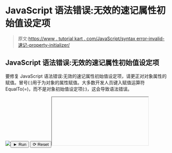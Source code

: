 # JavaScript 语法错误:无效的速记属性初始值设定项

> 原文:[https://www . tutorial kart . com/JavaScript/syntax error-invalid-速记-property-initializer/](https://www.tutorialkart.com/javascript/syntaxerror-invalid-shorthand-property-initializer/)

## JavaScript 语法错误:无效的速记属性初始值设定项

要修复 JavaScript 语法错误:无效的速记属性初始值设定项，请更正对对象属性的赋值。冒号(:)用于为对象的属性赋值。大多数开发人员键入赋值运算符 EqualTo(=)，而不是对象初始值设定项(:)，这会导致语法错误。

[![](../Images/925da31b32d6bc3827932f6c8afb11bb.png)](https://www.tutorialkart.com/)<button class="coderun" onclick="submitCode_0()">► Run</button> <button class="codereset" onclick="resetCode_0()">⟳ Reset</button><iframe id="output_0" onload="resizeIframe(this)">&#13; </div>&#13; </div>&#13; </div> &#13; &#13; </div>&#13; <script>&amp;#13; let initValue_0='';&amp;#13; let html_editor_0;&amp;#13; let render_0 = function() {&amp;#13; let source = html_editor_0.getValue();&amp;#13; &amp;#13; let iframe = document.querySelector('#output_0'),&amp;#13; iframe_doc = iframe.contentDocument;&amp;#13; &amp;#13; iframe_doc.open();&amp;#13; iframe_doc.write(source);&amp;#13; iframe_doc.close();&amp;#13; };&amp;#13; &amp;#13; html_editor_0 = CodeMirror.fromTextArea(document.getElementById("code_0"), {&amp;#13; lineNumbers: false,&amp;#13; mode: "htmlmixed",&amp;#13; theme: "tk"&amp;#13; });&amp;#13; &amp;#13; // SETTING CODE EDITORS INITIAL CONTENT&amp;#13; $initValue_0 = html_editor_0.getValue();&amp;#13; render_0();&amp;#13; &amp;#13; function resetCode_0() {&amp;#13; html_editor_0.setValue($initValue_0);&amp;#13; render_0();&amp;#13; }&amp;#13; function submitCode_0() {&amp;#13; render_0();&amp;#13; }&amp;#13; </script> <p class="button"><a href="https://www.tutorialkart.com/online/javascript-editor.php?file=err_inv_shorthand">在线试用</a></p> <p>输出将是</p> <pre class="brush: plain; class-name: 'error'; title: ; notranslate" title="">Uncaught SyntaxError: Invalid shorthand property initializer at render (javascript-editor.php?file=test:126) at submitCode (javascript-editor.php?file=test:149) at HTMLButtonElement.onclick (javascript-editor.php?file=test:68)</pre> <p>这里的 bug 是线:10 <span class="lang:js decode:true crayon-inline"> var mango = [type="fruit "，native = " India "]；</span>。</p> <p>正确的是<span class="lang:js decode:true crayon-inline"> var mango =【类型:“水果”，原生:“印度”】；</span>我们把<span class="lang:default decode:true crayon-inline "> = </span>换成了<span class="lang:default decode:true crayon-inline "> : </span>。</p> <p class="pb"><strong>index.html</strong></p> <div class="pre_container">&#13; <div class="textareacontainer">&#13; <div class="textarea">&#13; <div class="html textareawrapper">&#13; <textarea name="html" id="code_1"> <h1>JavaScript - SyntaxError:无效的速记属性初始值设定项</h1> <script> var msg = ""; var mango = [type:"fruit", native:"India"]; console.log(mango.type); </script> </textarea>&#13; </div> &#13; </div> &#13; </div>&#13; <div class="controls">&#13; <button class="coderun" onclick="submitCode_1()"><span>►</span> Run</button>&#13; <button class="codereset" onclick="resetCode_1()"><span>⟳</span> Reset</button>&#13; </div>&#13; <div class="iframecontainer">&#13; <div class="iframe">&#13; <div class="iframewrapper">&#13; <iframe id="output_1" onload="resizeIframe(this)"/>&#13; </div>&#13; </div>&#13; </div> &#13; &#13; </div>&#13; <script>&amp;#13; let initValue_1='';&amp;#13; let html_editor_1;&amp;#13; let render_1 = function() {&amp;#13; let source = html_editor_1.getValue();&amp;#13; &amp;#13; let iframe = document.querySelector('#output_1'),&amp;#13; iframe_doc = iframe.contentDocument;&amp;#13; &amp;#13; iframe_doc.open();&amp;#13; iframe_doc.write(source);&amp;#13; iframe_doc.close();&amp;#13; };&amp;#13; &amp;#13; html_editor_1 = CodeMirror.fromTextArea(document.getElementById("code_1"), {&amp;#13; lineNumbers: false,&amp;#13; mode: "htmlmixed",&amp;#13; theme: "tk"&amp;#13; });&amp;#13; &amp;#13; // SETTING CODE EDITORS INITIAL CONTENT&amp;#13; $initValue_1 = html_editor_1.getValue();&amp;#13; render_1();&amp;#13; &amp;#13; function resetCode_1() {&amp;#13; html_editor_1.setValue($initValue_1);&amp;#13; render_1();&amp;#13; }&amp;#13; function submitCode_1() {&amp;#13; render_1();&amp;#13; }&amp;#13; </script> <p class="button"><a href="https://www.tutorialkart.com/online/javascript-editor.php?file=err_inv_shorthand_c">在线试用</a></p> <h3>结论</h3> <p>在这个<a href="https://www.tutorialkart.com/javascript/"> JavaScript 教程</a>中，我们学习了在给对象的属性赋值时使用对象赋值操作符冒号(:)，解决了 JavaScript 语法错误:无效的速记属性初始化器。</p> </body> </html></iframe>